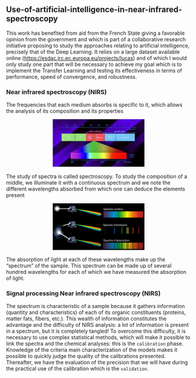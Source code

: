## Use-of-artificial-intelligence-in-near-infrared-spectroscopy
This work has benefited from aid from the French State giving a favorable opinion from the government and which is part of a collaborative research initiative proposing to study the approaches relating to artificial intelligence, precisely that of the Deep Learning. It relies on a large dataset available online (https://esdac.jrc.ec.europa.eu/projects/lucas) and of which I would only study one part that will be necessary to achieve my goal which is to implement the Transfer Learning and testing its effectiveness in terms of performance, speed of convergence, and robustness.

### Near infrared spectroscopy (NIRS)

The frequencies that each medium absorbs
is specific to it, which allows the analysis of its composition and its properties

<div align="center">
    <img src="img.PNG" width="250px"</img> 
</div>

The study of spectra is called spectroscopy. To study the composition of a
middle, we illuminate it with a continuous spectrum and we note the different wavelengths
absorbed from which one can deduce the elements present

<div align="center">
    <img src="img1.PNG" width="250px"</img> 
</div>

The absorption of light at each of these wavelengths make up the “spectrum” of the sample. This spectrum can be made up of several hundred wavelengths for each of which we have measured the absorption of light.

### Signal processing Near infrared spectroscopy (NIRS)

The spectrum is characteristic of a sample because it gathers information (quantity
and characteristics) of each of its organic constituents (proteins, matter
fats, fibers, etc.). This wealth of information constitutes the advantage and the difficulty of
NIRS analysis: a lot of information is present in a spectrum, but it is
completely tangled! To overcome this difficulty, it is necessary to use
complex statistical methods, which will make it possible to link the spectra and the
chemical analyses: this is the `calibration` phase. Knowledge of the criteria
main characterization of the models makes it possible to quickly judge the quality of the
calibrations presented. Thereafter, we have the evaluation of the precision that we will have
during the practical use of the calibration which is the `validation`.
